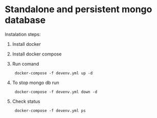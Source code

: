 # Standalone and persistent mongo database

Instalation steps:

1. Install docker
1. Install docker compose
1. Run comand

        docker-compose -f devenv.yml up -d

1. To stop mongo db run

        docker-compose -f devenv.yml down -d

1. Check status

        docker-compose -f devenv.yml ps